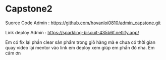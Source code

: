 # Capstone2
Suorce Code Admin : https://github.com/hovanloi0810/admin_capstone.git

Link deploy Admin : https://sparkling-biscuit-435b6f.netlify.app/

Em có fix lại phần clear sản phẩm trong giỏ hàng mà e chưa có thời gian quay video lại mentor vào link em deploy xem giúp em phần đó nha. Em cảm ơn
